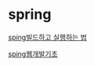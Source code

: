 # spring

[sping빌드하고 실행하는 법](https://github.com/oheunchan07/spring/blob/main/spring/spring%EB%B9%8C%EB%93%9C%20%ED%95%98%EA%B3%A0%20%EC%8B%A4%ED%96%89%ED%95%98%EB%8A%94%20%EB%B2%95.md)

[sping웹개발기초](https://github.com/oheunchan07/spring/blob/main/spring/spring%EC%9B%B9%20%EA%B0%9C%EB%B0%9C%20%EA%B8%B0%EC%B4%88.md)
